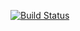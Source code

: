 [![Build Status](https://travis-ci.org/DTasev/dawdle-web.svg?branch=master)](https://travis-ci.org/DTasev/dawdle-web)